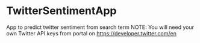 # TwitterSentimentApp
App to predict twitter sentiment from search term
NOTE: You will need your own Twitter API keys from portal on https://developer.twitter.com/en

